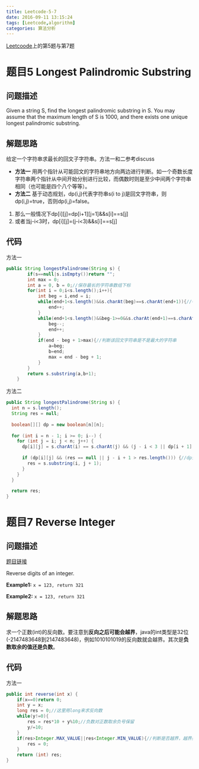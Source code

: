 ```yaml
---
title: Leetcode-5-7
date: 2016-09-11 13:15:24
tags: [Leetcode,algorithm]
categories: 算法分析
---
```


[Leetcoode](https://leetcode.com/problemset/algorithms/)上的第5题与第7题

# 题目5 Longest Palindromic Substring
## 问题描述

Given a string S, find the longest palindromic substring in S. You may assume that the maximum length of S is 1000, and there exists one unique longest palindromic substring.

## 解题思路

给定一个字符串求最长的回文子字符串。方法一和二参考discuss


* **方法一** 用两个指针从可能回文的字符串地方向两边进行判断。如一个奇数长度字符串两个指针从中间开始分别进行比较，而偶数时则是至少中间两个字符串相同（也可能是四个八个等等）。
* **方法二** 基于动态规划，dp(i,j)代表字符串s(i to j)是回文字符串，则dp(i,j)=true，否则dp(i,j)=false。
1. 那么一般情况下dp\[i][j]=dp\[i+1]\[j=1]&&s[i]==s\[j]
2. 或者当j-i<3时，dp\[i][j]=(j-i<3)&&s[i]==s\[j]
## 代码

方法一

```java
public String longestPalindrome(String s) {
        if(s==null|s.isEmpty())return "";
        int max = 0;
        int a = 0, b = 0;//保存最长的字符串数组下标
        for(int i = 0;i<s.length();i++){
            int beg = i,end = i;
            while(end+1<s.length()&&s.charAt(beg)==s.charAt(end+1)){//判断可能为回文字符串的中间
                end++;
            }
            while(end+1<s.length()&&beg-1>=0&&s.charAt(end+1)==s.charAt(beg-1)){//向中间向两边两边开始遍历
                beg--;
                end++;
            }
            if(end - beg + 1>max){//判断该回文字符串是不是最大的字符串
                a=beg;
                b=end;
                max = end - beg + 1;
            }
        }
        return s.substring(a,b+1);
    }
```

方法二

```java
public String longestPalindrome(String s) {
  int n = s.length();
  String res = null;
    
  boolean[][] dp = new boolean[n][n];
    
  for (int i = n - 1; i >= 0; i--) {
    for (int j = i; j < n; j++) {
      dp[i][j] = s.charAt(i) == s.charAt(j) && (j - i < 3 || dp[i + 1][j - 1]);//求得dp的值
            
      if (dp[i][j] && (res == null || j - i + 1 > res.length())) {//dp值为true则该字符串为回文字符串
        res = s.substring(i, j + 1);
      }
    }
  }
    
  return res;
}
```


# 题目7 Reverse Integer
## 问题描述

[题目链接](https://leetcode.com/problems/reverse-integer/)

Reverse digits of an integer.

**Example1:** `x = 123, return 321`

**Example2:** `x = 123, return 321`

## 解题思路

求一个正数(int)的反向数。要注意到**反向之后可能会越界**，java的int类型是32位(-2147483648到2147483648)，例如1010101019的反向数就会越界。其次是**负数取余的值还是负数**。


## 代码

方法一

```java
public int reverse(int x) {
    if(x==0)return 0;
    int y = x;
    long res = 0;//这里用long来求反向数
    while(y!=0){
        res = res*10 + y%10;//负数对正数取余负号保留
        y/=10;
    }
    if(res>Integer.MAX_VALUE||res<Integer.MIN_VALUE){//判断是否越界，越界则反向数为0
        res = 0;
    }
    return (int) res;
}
```